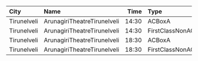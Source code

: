 | City        | Name                        |  Time | Type            | Price | Capacity | Booked |
| :---------- | :-------------------------- | ----: | :-------------- | ----: | -------: | -----: |
| Tirunelveli | ArunagiriTheatreTirunelveli | 14:30 | ACBoxA          |  130₹ |       35 |      0 |
| Tirunelveli | ArunagiriTheatreTirunelveli | 14:30 | FirstClassNonAC |  100₹ |      534 |      2 |
| Tirunelveli | ArunagiriTheatreTirunelveli | 18:30 | ACBoxA          |  130₹ |       35 |      0 |
| Tirunelveli | ArunagiriTheatreTirunelveli | 18:30 | FirstClassNonAC |  100₹ |      534 |      0 |